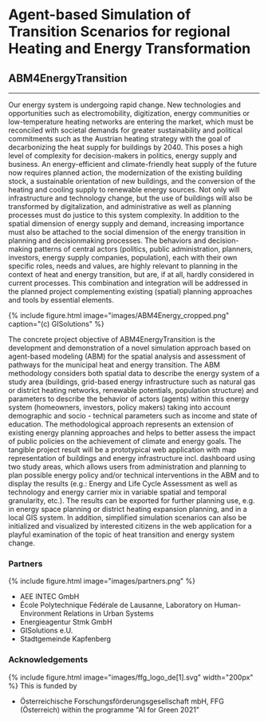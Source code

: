 # Agent-based Simulation of Transition Scenarios for regional Heating and Energy Transformation
## ABM4EnergyTransition

---
Our energy system is undergoing rapid change. New technologies and opportunities such as electromobility, digitization, energy communities or low-temperature heating networks are entering the market, which must be reconciled with societal demands for greater sustainability and political commitments such as the Austrian heating strategy with the goal of decarbonizing the heat supply for buildings by 2040. This poses a high level of complexity for decision-makers in politics, energy supply and business. An energy-efficient and climate-friendly heat supply of the future now requires planned action, the modernization of the existing building stock, a sustainable orientation of new buildings, and the conversion of the heating and cooling supply to renewable energy sources. Not only will infrastructure and technology change, but the use of buildings will also be transformed by digitalization, and administrative as well as planning processes must do justice to this system complexity. In addition to the spatial dimension of energy supply and demand, increasing importance must also be attached to the social dimension of the energy transition in planning and decisionmaking processes. The behaviors and decision-making patterns of central actors (politics, public administration, planners, investors, energy supply companies, population), each with their own specific roles, needs and values, are highly relevant to planning in the context of heat and energy transition, but are, if at all, hardly considered in current processes. This combination and integration will be addressed in the planned project complementing existing (spatial) planning approaches and tools by essential elements.

{%
  include figure.html
  image="images/ABM4Energy_cropped.png"
  caption="(c) GISolutions"
%}

The concrete project objective of ABM4EnergyTransition is the development and demonstration of a novel simulation approach based on agent-based modeling (ABM) for the spatial analysis and assessment of pathways for the municipal heat and energy transition. The ABM methodology considers both spatial data to describe the energy system of a study area (buildings, grid-based energy infrastructure such as natural gas or district heating networks, renewable potentials, population structure) and parameters to describe the behavior of actors (agents) within this energy system (homeowners, investors, policy makers) taking into account demographic and socio - technical parameters such as income and state of education. The methodological approach represents an extension of existing energy planning approaches and helps to better assess the impact of public policies on the achievement of climate and energy goals. The tangible project result will be a prototypical web application with map representation of buildings and energy infrastructure incl. dashboard using two study areas, which allows users from administration and planning to plan possible energy policy and/or technical interventions in the ABM and to display the results (e.g.: Energy and Life Cycle Assessment as well as technology and energy carrier mix in variable spatial and temporal granularity, etc.). The results can be exported for further
planning use, e.g. in energy space planning or district heating expansion planning, and in a local GIS system. In addition, simplified simulation scenarios can also be initialized and visualized by interested citizens in the web application for a playful examination of the topic of heat transition and energy system change.

### Partners
{%
  include figure.html
  image="images/partners.png"
%}

* AEE INTEC GmbH
* École Polytechnique Fédérale de Lausanne, Laboratory on Human-Environment Relations in Urban Systems
* Energieagentur Stmk GmbH
* GISolutions e.U.
* Stadtgemeinde Kapfenberg

### Acknowledgements
{%
  include figure.html
  image="images/ffg_logo_de[1].svg"
  width="200px"
%}
This is funded by 
* Österreichische Forschungsförderungsgesellschaft mbH, FFG (Österreich) within the programme "AI for Green 2021"

